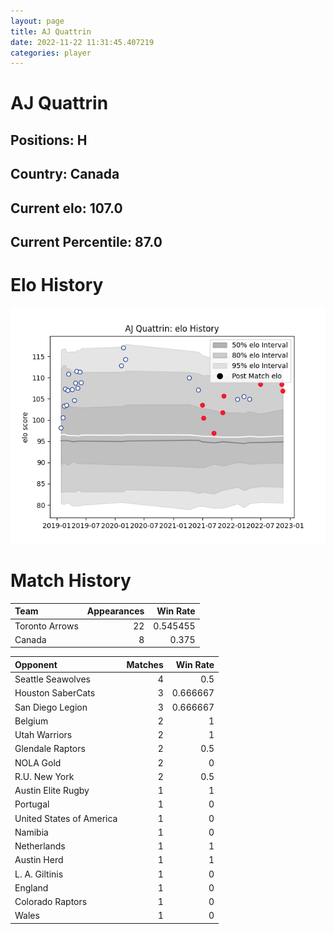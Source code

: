 ```yaml
---  
layout: page  
title: AJ Quattrin  
date: 2022-11-22 11:31:45.407219  
categories: player  
---
```

# AJ Quattrin

## Positions: H

## Country: Canada

## Current elo: 107.0

## Current Percentile: 87.0

# Elo History


![elo history](history_AJQuattrin.png)
# Match History


| Team           |   Appearances |   Win Rate |
|:---------------|--------------:|-----------:|
| Toronto Arrows |            22 |   0.545455 |
| Canada         |             8 |   0.375    |

| Opponent                 |   Matches |   Win Rate |
|:-------------------------|----------:|-----------:|
| Seattle Seawolves        |         4 |   0.5      |
| Houston SaberCats        |         3 |   0.666667 |
| San Diego Legion         |         3 |   0.666667 |
| Belgium                  |         2 |   1        |
| Utah Warriors            |         2 |   1        |
| Glendale Raptors         |         2 |   0.5      |
| NOLA Gold                |         2 |   0        |
| R.U. New York            |         2 |   0.5      |
| Austin Elite Rugby       |         1 |   1        |
| Portugal                 |         1 |   0        |
| United States of America |         1 |   0        |
| Namibia                  |         1 |   0        |
| Netherlands              |         1 |   1        |
| Austin Herd              |         1 |   1        |
| L. A. Giltinis           |         1 |   0        |
| England                  |         1 |   0        |
| Colorado Raptors         |         1 |   0        |
| Wales                    |         1 |   0        |